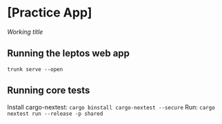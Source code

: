 # [Practice App]

_Working title_

## Running the leptos web app

`trunk serve --open`

## Running core tests

Install cargo-nextest: `cargo binstall cargo-nextest --secure`
Run: `cargo nextest run --release -p shared`
